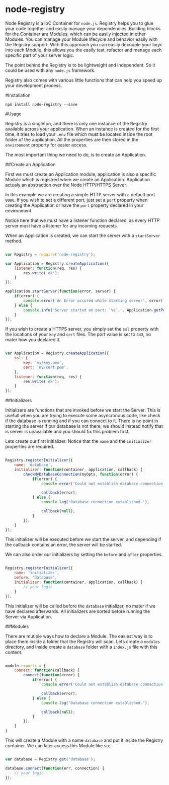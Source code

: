 node-registry
=============

Node Registry is a IoC Container for `node.js`. Registry helps you to glue your code together and easily manage your dependencies. Building blocks for the Container are Modules, which can be easily injected in other Modules. You can manage your Module lifecycle and behavior easily with the Registry support. With this approach you can easily decouple your logic into each Module, this allows you the easily test, refactor and manage each specific part of your server logic.

The point behind the Registry is to be lightweight and independent. So it could be used with any `node.js` framework.

Registry also comes with various little functions that can help you speed up your development process.

#Installation

```javascirpt
npm install node-registry --save
```

#Usage

Registry is a singleton, and there is only one instance of the Registry available across your application. When an instance is created for the first time, it tries to load your `.env` file which must be located inside the root folder of the application. All the properties are then stored in the `environment` property for easier access.

The most important thing we need to do, is to create an Application.

##Create an Application

First we must create an Application module, application is also a specific Module which is registred when we create an Application. Application actualy an abstraction over the Node HTTP/HTTPS Server.

In this example we are creating a simple HTTP server with a default port `8000`. If you wish to set a different port, just set a `port` property when creating the Application or have the `port` property declared in your environment.

Notice here that we must have a listener function declared, as every HTTP server must have a listener for any incoming requests.

When an Application is created, we can start the server with a `startServer` method.

```javascript

var Registry = require('node-registry');

var Application = Registry.createApplication({
	listener: function(req, res) {
		res.write('ok');
	}
});

Application.startServer(function(error, server) {
	if(error) {
		console.error('An Error occured while starting server', error);
	} else {
		console.info('Server started on port: `%s`.', Application.getPort());
	}
});

```

If you wish to create a HTTPS server, you simply set the `ssl` property with the locations of your `key` and `cert` files.
The port value is set to `443`, no mater how you declared it.

```javascript

var Application = Registry.createApplication({
	ssl: {
		key: 'my/key.pem',
		cert: 'my/cert.pem',
	},
	listener: function(req, res) {
		res.write('ok');
	}
});

```

##Initializers

Initializers are functions that are invoked before we start the Server. This is usefull when you are trying to execute some asyncronous code, like check if the database is running and if you can connect to it. There is no point in starting the server if our database is not there, we should instead notify that is server is unavailable and you should fix this problem first.

Lets create our first initializer. Notice that the `name` and the `initializer` properties are required.

```javascript

Registry.registerInitializer({
	name: 'database',
	initializer: function(container, application, callback) {
		checkMyDatabaseConnection(myOpts, function(error) {
			if(error) {
				console.error('Could not establish database connection.', error);

				callback(error);
			} else {
				console.log('Database connection established.');

				callback(null);
			}
		});
	}
});

```

This initializer will be executed before we start the server, and depending if the callback contains an error, the server will be started.

We can also order our initializers by setting the `before` and `after` properties.

```javascript

Registry.registerInitializer({
	name: 'initializer',
	before: 'database',
	initializer: function(container, application, callback) {
		// your logic
	}
});

```

This initializer will be called before the `database` initializer, no mater if we have declared afterwards. All initializers are sorted before running the Server via Application.

##Modules

There are mutiple ways how to declare a Module. The easiest way is to place them inside a folder that the Registry will scan. Lets create a `modules` directory, and inside create a `database` folder with a `index.js` file with this content.

```javascript

module.exports = {
	connect: function(callback) {
		connect(function(error) {
			if(error) {
				console.error('Could not establish database connection.', error);

				callback(error);
			} else {
				console.log('Database connection established.');

				callback(null);
			}
		});
	}
}

```

This will create a Module with a name `database` and put it inside the Registry container. We can later access this Module like so:

```javascript

var database = Registry.get('database');

database.connect(function(err, connection) {
	// your logic
});

```